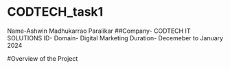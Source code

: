 # CODTECH_task1
Name-Ashwin Madhukarrao Paralikar
##Company- CODTECH IT SOLUTIONS
ID-
Domain- Digital Marketing
Duration- Decemeber to January 2024

#Overview of the Project
